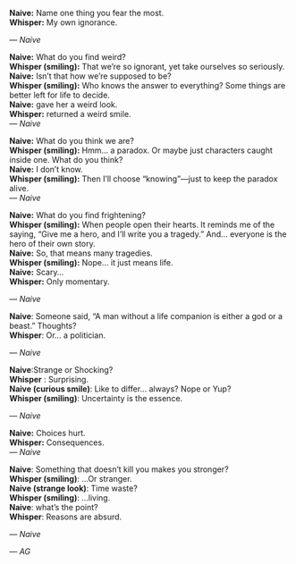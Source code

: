 **Naive:** Name one thing you fear the most.  
**Whisper:** My own ignorance.

— *Naive*



**Naive:** What do you find weird?  
**Whisper (smiling):** That we’re so ignorant, yet take ourselves so seriously.  
**Naive:** Isn’t that how we’re supposed to be?  
**Whisper (smiling):** Who knows the answer to everything? Some things are better left for life to decide.  
**Naive:** gave her a weird look.  
**Whisper:** returned a weird smile.  
— *Naive*  



**Naive:** What do you think we are?  
**Whisper (smiling):** Hmm… a paradox. Or maybe just characters caught inside one. What do you think?  
**Naive:** I don’t know.  
**Whisper (smiling):** Then I’ll choose “knowing”—just to keep the paradox alive.  
— *Naive*  



**Naive:** What do you find frightening?   
**Whisper (smiling):** When people open their hearts. It reminds me of the saying, “Give me a hero, and I’ll write you a tragedy.” And… everyone is the hero of their own story.   
**Naive:** So, that means many tragedies.   
**Whisper (smiling):** Nope… it just means life.   
**Naive:** Scary…   
**Whisper:** Only momentary.   

— *Naive*  

**Naive**: Someone said, “A man without a life companion is either a god or a beast.” Thoughts?  
**Whisper**: Or… a politician.  

— *Naive*   


**Naive**:Strange or Shocking?  
**Whisper** : Surprising.   
**Naive (curious smile)**: Like to differ… always? Nope or Yup?  
**Whisper (smiling)**: Uncertainty is the essence.   

 — *Naive*      

**Naive:** Choices hurt.  
**Whisper:** Consequences.  
— *Naive*    

**Naive**: Something that doesn’t kill you makes you stronger?    
**Whisper (smiling)**: …Or stranger.    
**Naive (strange look)**: Time waste?    
**Whisper (smiling)**: ...living.    
**Naive**: what’s the point?    
**Whisper**: Reasons are absurd.    

— *Naive*  

— *AG*   

